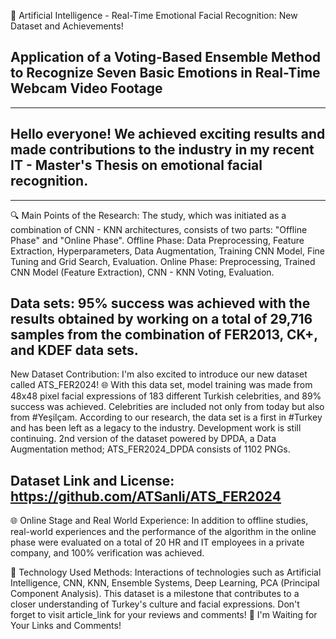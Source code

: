 🚀 Artificial Intelligence - Real-Time Emotional Facial Recognition: New Dataset and Achievements!
 
Application of a Voting-Based Ensemble Method to Recognize Seven Basic Emotions in Real-Time Webcam Video Footage
---
---
Hello everyone!
We achieved exciting results and made contributions to the industry in my recent IT - Master's Thesis on emotional facial recognition.
---
---
🔍 Main Points of the Research:
The study, which was initiated as a combination of CNN - KNN architectures, consists of two parts: "Offline Phase" and "Online Phase".
Offline Phase: Data Preprocessing, Feature Extraction, Hyperparameters, Data Augmentation, Training CNN Model, Fine Tuning and Grid Search, Evaluation.
Online Phase: Preprocessing, Trained CNN Model (Feature Extraction), CNN - KNN Voting, Evaluation.

Data sets:
95% success was achieved with the results obtained by working on a total of 29,716 samples from the combination of FER2013, CK+, and KDEF data sets.
---
New Dataset Contribution:
I'm also excited to introduce our new dataset called ATS_FER2024! 🌐
With this data set, model training was made from 48x48 pixel facial expressions of 183 different Turkish celebrities, and 89% success was achieved. Celebrities are included not only from today but also from #Yeşilçam.
According to our research, the data set is a first in #Turkey and has been left as a legacy to the industry. Development work is still continuing.
2nd version of the dataset powered by DPDA, a Data Augmentation method; ATS_FER2024_DPDA consists of 1102 PNGs.

Dataset Link and License: https://github.com/ATSanli/ATS_FER2024
---
🌐 Online Stage and Real World Experience:
In addition to offline studies, real-world experiences and the performance of the algorithm in the online phase were evaluated on a total of 20 HR and IT employees in a private company, and 100% verification was achieved.

🔬 Technology Used Methods:
Interactions of technologies such as Artificial Intelligence, CNN, KNN, Ensemble Systems, Deep Learning, PCA (Principal Component Analysis).
This dataset is a milestone that contributes to a closer understanding of Turkey's culture and facial expressions. Don't forget to visit article_link for your reviews and comments!
👥 I'm Waiting for Your Links and Comments!

